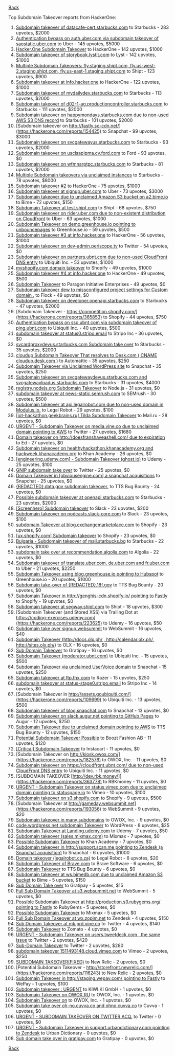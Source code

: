 [Back](../README.md)

Top Subdomain Takeover reports from HackerOne:

1. [Subdomain takeover of datacafe-cert.starbucks.com](https://hackerone.com/reports/665398) to Starbucks - 283 upvotes, $2000
2. [Authentication bypass on auth.uber.com via subdomain takeover of saostatic.uber.com](https://hackerone.com/reports/219205) to Uber - 145 upvotes, $5000
3. [Hacker.One Subdomain Takeover](https://hackerone.com/reports/159156) to HackerOne - 142 upvotes, $1000
4. [Subdomain takeover of storybook.lystit.com](https://hackerone.com/reports/779442) to Lyst - 142 upvotes, $1000
5. [Multiple Subdomain Takeovers: fly.staging.shipt.com, fly.us-west-2.staging.shipt.com, fly.us-east-1.staging.shipt.com](https://hackerone.com/reports/576857) to Shipt - 123 upvotes, $900
6. [Subdomain takeover at info.hacker.one](https://hackerone.com/reports/202767) to HackerOne - 122 upvotes, $1000
7. [Subdomain takeover of mydailydev.starbucks.com](https://hackerone.com/reports/570651) to Starbucks - 113 upvotes, $2000
8. [Subdomain takeover of d02-1-ag.productioncontroller.starbucks.com](https://hackerone.com/reports/661751) to Starbucks - 111 upvotes, $2000
9. [Subdomain takeover on happymondays.starbucks.com due to non-used AWS S3 DNS record](https://hackerone.com/reports/186766) to Starbucks - 101 upvotes, $2000
10. [Subdomain takeover on http://fastly.sc-cdn.net/](https://hackerone.com/reports/154425) to Snapchat - 99 upvotes, $3000
11. [Subdomain takeover on svcgatewayus.starbucks.com](https://hackerone.com/reports/325336) to Starbucks - 93 upvotes, $2000
12. [Subdomain takeover on usclsapipma.cv.ford.com](https://hackerone.com/reports/484420) to Ford - 93 upvotes, $0
13. [Subdomain takeover on wfmnarptpc.starbucks.com](https://hackerone.com/reports/388622) to Starbucks - 81 upvotes, $2000
14. [Multiple Subdomain takeovers via unclaimed instances](https://hackerone.com/reports/276269) to Starbucks - 78 upvotes, $8000
15. [Subdomain takeover #2](https://hackerone.com/reports/209004) to HackerOne - 75 upvotes, $1000
16. [Subdomain takeover at signup.uber.com](https://hackerone.com/reports/197489) to Uber - 73 upvotes, $3000
17. [Subdomain takeover due to unclaimed Amazon S3 bucket on a2.bime.io](https://hackerone.com/reports/121461) to Bime - 72 upvotes, $150
18. [Subdomain Takeover at test.shipt.com](https://hackerone.com/reports/387760) to Shipt - 68 upvotes, $750
19. [Subdomain takeover on rider.uber.com due to non-existent distribution on Cloudfront](https://hackerone.com/reports/175070) to Uber - 63 upvotes, $1000
20. [Subdomain Takeover on demo.greenhouse.io pointing to unbouncepages](https://hackerone.com/reports/407355) to Greenhouse.io - 59 upvotes, $500
21. [Subdomain takeover #3 at info.hacker.one](https://hackerone.com/reports/217358) to HackerOne - 56 upvotes, $1000
22. [Subdomain takeover on dev-admin.periscope.tv](https://hackerone.com/reports/531890) to Twitter - 54 upvotes, $0
23. [Subdomain takeover on partners.ubnt.com due to non-used CloudFront DNS entry](https://hackerone.com/reports/145224) to Ubiquiti Inc. - 53 upvotes, $1000
24. [myshopify.com domain takeover](https://hackerone.com/reports/320355) to Shopify - 49 upvotes, $1000
25. [Subdomain takeover #4 at info.hacker.one](https://hackerone.com/reports/220002) to HackerOne - 49 upvotes, $500
26. [Subdomain Takeover](https://hackerone.com/reports/180393) to Paragon Initiative Enterprises - 49 upvotes, $0
27. [Subdomain takeover dew to missconfigured project settings for Custom domain&nbsp;.](https://hackerone.com/reports/428651) to Flock - 49 upvotes, $0
28. [Subdomain takeover on developer.openapi.starbucks.com](https://hackerone.com/reports/275714) to Starbucks - 47 upvotes, $2000
29. [Subdomain Takeover - https://competition.shopify.com/](https://hackerone.com/reports/365853) to Shopify - 44 upvotes, $750
30. [Authentication bypass on sso.ubnt.com via subdomain takeover of ping.ubnt.com](https://hackerone.com/reports/172137) to Ubiquiti Inc. - 40 upvotes, $500
31. [subdomain takeover at status0.stripo.email](https://hackerone.com/reports/737695) to Stripo Inc - 36 upvotes, $0
32. [svcardproxydevus.starbucks.com Subdomain take over](https://hackerone.com/reports/380158) to Starbucks - 35 upvotes, $2000
33. [cloudup Subdomain Takeover That resolves to Desk.com ( CNAME cloudup.desk.com )](https://hackerone.com/reports/201796) to Automattic - 35 upvotes, $250
34. [Subdomain Takeover via Unclaimed WordPress site](https://hackerone.com/reports/274336) to Snapchat - 35 upvotes, $250
35. [Subdomain takeover on svcgatewaydevus.starbucks.com and svcgatewayloadus.starbucks.com](https://hackerone.com/reports/383564) to Starbucks - 31 upvotes, $4000
36. [registry.nodejs.org Subdomain Takeover](https://hackerone.com/reports/340580) to Node.js - 31 upvotes, $0
37. [subdomain takeover at news-static.semrush.com](https://hackerone.com/reports/294201) to SEMrush - 30 upvotes, $500
38. [Subdomain takeover at api.legalrobot.com due to non-used domain in Modulus.io.](https://hackerone.com/reports/148770) to Legal Robot - 29 upvotes, $100
39. [[iot-hackathon.geekbrains.ru] Tilda Subdomain Takeover](https://hackerone.com/reports/720992) to Mail.ru - 28 upvotes, $0
40. [URGENT - Subdomain Takeover on media.vine.co due to unclaimed domain pointing to AWS](https://hackerone.com/reports/32825) to Twitter - 27 upvotes, $1680
41. [Domain takeover on http://doesfranshaveashell.com/ due to expiration](https://hackerone.com/reports/692068) to Ed - 27 upvotes, $0
42. [Subdomain takeover on healthyhackathon.khanacademy.org and hackweek.khanacademy.org](https://hackerone.com/reports/474798) to Khan Academy - 26 upvotes, $0
43. [[engineering.udemy.com] - Subdomain Takeover (ghost.io)](https://hackerone.com/reports/368119) to Udemy - 25 upvotes, $100
44. [GNIP subdomain take over](https://hackerone.com/reports/189548) to Twitter - 25 upvotes, $0
45. [Domain Takeover in [obviousengine.com] a snapchat acquisitions](https://hackerone.com/reports/392785) to Snapchat - 25 upvotes, $0
46. [{REDACTED}.data.gov subdomain takeover.](https://hackerone.com/reports/263902) to TTS Bug Bounty - 24 upvotes, $0
47. [Possible subdomain takeover at openapi.starbucks.com](https://hackerone.com/reports/241503) to Starbucks - 23 upvotes, $2000
48. [[Screenhero] Subdomain takeover](https://hackerone.com/reports/142096) to Slack - 23 upvotes, $200
49. [Subdomain takeover on podcasts.slack-core.com](https://hackerone.com/reports/195350) to Slack - 23 upvotes, $100
50. [subdomain Takeover at blog.exchangemarketplace.com](https://hackerone.com/reports/416474) to Shopify - 23 upvotes, $0
51. [[ux.shopify.com] Subdomain takeover](https://hackerone.com/reports/221631) to Shopify - 23 upvotes, $0
52. [Bulgaria - Subdomain takeover of mail.starbucks.bg](https://hackerone.com/reports/736863) to Starbucks - 22 upvotes, $1000
53. [subdomain take over at recommendation.algolia.com](https://hackerone.com/reports/673273) to Algolia - 22 upvotes, $0
54. [Subdomain takeover of translate.uber.com, de.uber.com and fr.uber.com](https://hackerone.com/reports/149679) to Uber - 21 upvotes, $2250
55. [Subdomain Takeover using blog.greenhouse.io pointing to Hubspot](https://hackerone.com/reports/38007) to Greenhouse.io - 20 upvotes, $1000
56. [Subdomain take-over of {REDACTED}.18f.gov](https://hackerone.com/reports/263542) to TTS Bug Bounty - 20 upvotes, $0
57. [Subdomain Takeover in http://genghis-cdn.shopify.io/ pointing to Fastly](https://hackerone.com/reports/165309) to Shopify - 19 upvotes, $0
58. [Subdomain takeover at segway.shipt.com](https://hackerone.com/reports/389783) to Shipt - 18 upvotes, $300
59. [Subdomain Takeover (and Stored XSS) via Trailing Dot at https://coding-exercises.udemy.com](https://hackerone.com/reports/223625) to Udemy - 16 upvotes, $50
60. [Subdomain take over signup.websummit](https://hackerone.com/reports/172698) to WebSummit - 16 upvotes, $40
61. [Subdomain Takeover (http://docs.olx.ph/ , http://calendar.olx.ph/, http://sites.olx.ph/)](https://hackerone.com/reports/206516) to OLX - 16 upvotes, $0
62. [Sub Domain Takeover](https://hackerone.com/reports/221133) to Gratipay - 16 upvotes, $0
63. [Subdomain Takeover (moderator.ubnt.com)](https://hackerone.com/reports/181665) to Ubiquiti Inc. - 15 upvotes, $500
64. [Subdomain Takeover via unclaimed UserVoice domain](https://hackerone.com/reports/269109) to Snapchat - 15 upvotes, $250
65. [Subdomain takeover at ftp.thx.com](https://hackerone.com/reports/703591) to Razer - 15 upvotes, $250
66. [subdomain takeover at status-stage0.stripo.email](https://hackerone.com/reports/781614) to Stripo Inc - 14 upvotes, $0
67. [Subdomain Takeover in http://assets.goubiquiti.com/](https://hackerone.com/reports/109699) to Ubiquiti Inc. - 13 upvotes, $500
68. [Subdomain takeover of blog.snapchat.com](https://hackerone.com/reports/171942) to Snapchat - 13 upvotes, $0
69. [Subdomain takeover on slack.augur.net pointing to GitHub Pages](https://hackerone.com/reports/382995) to Augur - 12 upvotes, $250
70. [Subdomain Takeover due to unclaimed domain pointing to AWS](https://hackerone.com/reports/317005) to TTS Bug Bounty - 12 upvotes, $150
71. [Potential Subdomain Takeover Possible](https://hackerone.com/reports/166826) to Boozt Fashion AB - 11 upvotes, $120
72. [[Critical] Subdomain Takeover](https://hackerone.com/reports/163790) to Instacart - 11 upvotes, $0
73. [Subdomain Takeover on http://kiosk.owox.com/](https://hackerone.com/reports/182576) to OWOX, Inc. - 11 upvotes, $0
74. [Subdomain takeover on https://cloudfront.ubnt.com/ due to non-used CloudFront DNS entry](https://hackerone.com/reports/210188) to Ubiquiti Inc. - 11 upvotes, $0
75. [SUBDOMAIN TAKEOVER [http://dev.rbk.money/]](https://hackerone.com/reports/363778) to RBKmoney - 11 upvotes, $0
76. [URGENT - Subdomain Takeover on status.vimeo.com due to unclaimed domain pointing to statuspage.io](https://hackerone.com/reports/49663) to Vimeo - 10 upvotes, $100
77. [Subdomain takeover on s3.shopify.com](https://hackerone.com/reports/207576) to Shopify - 9 upvotes, $500
78. [Subdomain Takeover at http://gameday.websummit.net](https://hackerone.com/reports/193056) to WebSummit - 9 upvotes, $20
79. [Subdomain takeover in many subdomains](https://hackerone.com/reports/205949) to OWOX, Inc. - 9 upvotes, $0
80. [code.wordpress.net subdomain Takeover](https://hackerone.com/reports/295330) to WordPress - 8 upvotes, $25
81. [Subdomain Takeover at Landing.udemy.com](https://hackerone.com/reports/208719) to Udemy - 7 upvotes, $50
82. [Subdomain takeover (sales.mixmax.com)](https://hackerone.com/reports/233408) to Mixmax - 7 upvotes, $0
83. [Possible Subdomain Takeover](https://hackerone.com/reports/399165) to Khan Academy - 7 upvotes, $0
84. [Subdomain takeover in http://support.scan.me pointing to Zendesk (a Snapchat acquisition)](https://hackerone.com/reports/114134) to Snapchat - 6 upvotes, $1000
85. [Domain takeover (legalrobot.co.za)](https://hackerone.com/reports/230525) to Legal Robot - 6 upvotes, $20
86. [Subdomain Takeover of Brave.com](https://hackerone.com/reports/175397) to Brave Software - 6 upvotes, $0
87. [Subdomain Takeover](https://hackerone.com/reports/289051) to TTS Bug Bounty - 6 upvotes, $0
88. [Subdomain takeover at ws.bimedb.com due to unclaimed Amazon S3 bucket](https://hackerone.com/reports/161428) to Bime - 5 upvotes, $150
89. [Sub Domain Take over](https://hackerone.com/reports/111078) to Gratipay - 5 upvotes, $15
90. [Full Sub Domain Takeover at s3.websummit.net](https://hackerone.com/reports/173412) to WebSummit - 5 upvotes, $0
91. [Possible Subdomain Takeover at http://production.s3.rubygems.org/ pointing to Fastly](https://hackerone.com/reports/178409) to RubyGems - 5 upvotes, $0
92. [Possible Subdomain Takeover](https://hackerone.com/reports/233402) to Mixmax - 5 upvotes, $0
93. [Full Sub Domain Takeover at wx.zopim.net](https://hackerone.com/reports/174395) to Zendesk - 4 upvotes, $150
94. [Sub Domain Takeover at mk.prd.vine.co](https://hackerone.com/reports/191323) to Twitter - 4 upvotes, $140
95. [Subdomain Takeover](https://hackerone.com/reports/113869) to Zomato - 4 upvotes, $0
96. [URGENT - Subdomain Takeover on users.tweetdeck.com , the same issue](https://hackerone.com/reports/42236) to Twitter - 2 upvotes, $420
97. [Sub-Domain Takeover](https://hackerone.com/reports/119220) to Twitter - 2 upvotes, $280
98. [subdomain takeover 1511493148.cloud.vimeo.com](https://hackerone.com/reports/46954) to Vimeo - 2 upvotes, $250
99. [SUBDOMAIN TAKEOVER(FIXED)](https://hackerone.com/reports/115628) to New Relic - 2 upvotes, $0
100. [Potential Subdomain Takeover - http://storefront.newrelic.com/](https://hackerone.com/reports/116243) to New Relic - 2 upvotes, $0
101. [Subdomain Takeover in http://staging.wepay.com/ pointing to Fastly](https://hackerone.com/reports/93106) to WePay - 1 upvotes, $100
102. [Subdomain takeover : URGENT](https://hackerone.com/reports/118514) to KIWI.KI GmbH - 1 upvotes, $0
103. [Subdomain Takeover on OWOX.RU](https://hackerone.com/reports/186393) to OWOX, Inc. - 1 upvotes, $0
104. [Subdomain Takeover on](https://hackerone.com/reports/184884) to OWOX, Inc. - 1 upvotes, $0
105. [Subdomain take over oh-no.cuvva.co and ohno.cuvva.co](https://hackerone.com/reports/232185) to Cuvva - 1 upvotes, $0
106. [URGENT - SUBDOMAIN TAKEOVER ON TWITTER ACQ.](https://hackerone.com/reports/44578) to Twitter - 0 upvotes, $0
107. [URGENT - Subdomain Takeover in support.urbandictionary.com pointing to Zendesk](https://hackerone.com/reports/103432) to Urban Dictionary - 0 upvotes, $0
108. [Sub domain take over in gratipay.com](https://hackerone.com/reports/257331) to Gratipay - 0 upvotes, $0


[Back](../README.md)